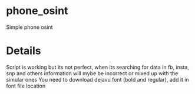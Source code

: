 # phone_osint
Simple phone osint
# Details
Script is working but its not perfect, when its searching for data in fb, insta, snp and others information will mybe be incorrect or mixed up with the simular ones
You need to download dejavu font (bold and regular), add it in font file location 
